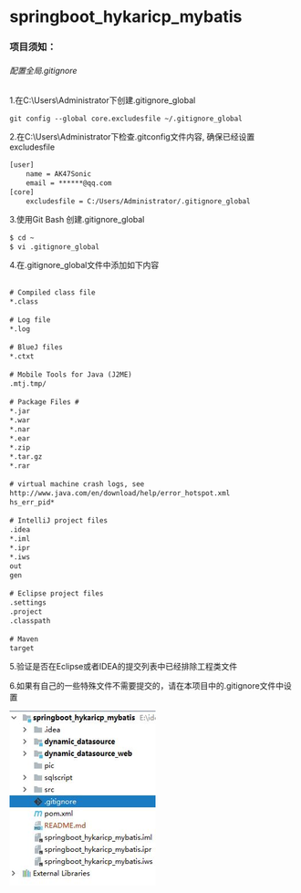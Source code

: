 # springboot_hykaricp_mybatis

### 项目须知：

###### 配置全局.gitignore

1.在C:\Users\Administrator下创建.gitignore_global
```git
git config --global core.excludesfile ~/.gitignore_global
```
2.在C:\Users\Administrator下检查.gitconfig文件内容, 确保已经设置excludesfile
```text
[user]
	name = AK47Sonic
	email = ******@qq.com
[core]
	excludesfile = C:/Users/Administrator/.gitignore_global
```
3.使用Git Bash 创建.gitignore_global
```git
$ cd ~
$ vi .gitignore_global
```
4.在.gitignore_global文件中添加如下内容
```text

# Compiled class file
*.class

# Log file
*.log

# BlueJ files
*.ctxt

# Mobile Tools for Java (J2ME)
.mtj.tmp/

# Package Files #
*.jar
*.war
*.nar
*.ear
*.zip
*.tar.gz
*.rar

# virtual machine crash logs, see http://www.java.com/en/download/help/error_hotspot.xml
hs_err_pid*

# IntelliJ project files
.idea
*.iml
*.ipr
*.iws
out
gen

# Eclipse project files
.settings
.project
.classpath

# Maven
target

```
5.验证是否在Eclipse或者IDEA的提交列表中已经排除工程类文件

6.如果有自己的一些特殊文件不需要提交的，请在本项目中的.gitignore文件中设置

![gitigore](pic/gitignore.JPG)
 

